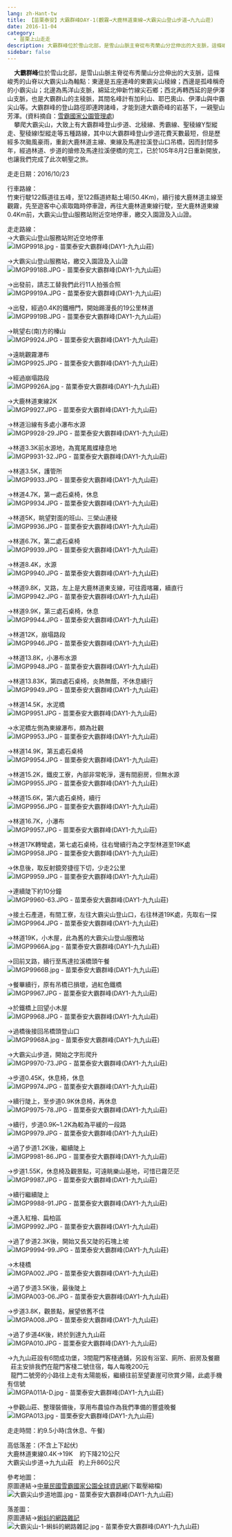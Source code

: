 ```yaml
---
lang: zh-Hant-tw
title: 【苗栗泰安】大霸群峰DAY-1(觀霧→大鹿林道東線→大霸尖山登山步道→九九山莊)
date: 2016-11-04
category: 
  - 苗栗上山走走
description: 大霸群峰位於雪山北部，是雪山山脈主脊從布秀蘭山分岔伸出的大支脈，這條峻秀的山脊以大霸尖山為軸點：東邊是五座連峰的東霸尖山稜線；西邊是孤峰稱奇的小霸尖山；北邊為馬洋山支脈，綿延北伸新竹線尖石鄉；西北再轉西延的是伊澤山支脈，也是大霸群山的主稜脈，其間名峰計有加利山、耶巴奧山、伊澤山與中霸尖山等。大霸群峰的登山路徑即連跨諸峰，才能到達大霸奇峰的岩基下，一親聖山芳澤。(資料摘自：[雪霸國家公園管理處](http://www.spnp.gov.tw/Article.aspx?a=UnxYM%2FrAs3Q%3D&lang=1)) 攀爬大霸尖山，大致上有大霸群峰登山步道、北稜線、秀霸線、聖稜線Y型縱走、聖稜線I型縱走等五種路線，其中以大霸群峰登山步道花費天數最短，但是歷經多次颱風豪雨，重創大鹿林道主線、東線及馬達拉溪登山口吊橋，因而封閉多年，經過林道、步道的搶修及馬達拉溪便橋的完工，已於105年8月2日重新開放，也讓我們完成了此次朝聖之旅。
sidebar: false
---
```


    **大霸群峰**位於雪山北部，是雪山山脈主脊從布秀蘭山分岔伸出的大支脈，這條峻秀的山脊以大霸尖山為軸點：東邊是五座連峰的東霸尖山稜線；西邊是孤峰稱奇的小霸尖山；北邊為馬洋山支脈，綿延北伸新竹線尖石鄉；西北再轉西延的是伊澤山支脈，也是大霸群山的主稜脈，其間名峰計有加利山、耶巴奧山、伊澤山與中霸尖山等。大霸群峰的登山路徑即連跨諸峰，才能到達大霸奇峰的岩基下，一親聖山芳澤。(資料摘自：[雪霸國家公園管理處](http://www.spnp.gov.tw/Article.aspx?a=UnxYM%2FrAs3Q%3D&lang=1))  
    攀爬大霸尖山，大致上有大霸群峰登山步道、北稜線、秀霸線、聖稜線Y型縱走、聖稜線I型縱走等五種路線，其中以大霸群峰登山步道花費天數最短，但是歷經多次颱風豪雨，重創大鹿林道主線、東線及馬達拉溪登山口吊橋，因而封閉多年，經過林道、步道的搶修及馬達拉溪便橋的完工，已於105年8月2日重新開放，也讓我們完成了此次朝聖之旅。

走走日期：2016/10/23

行車路線：  
竹東行駛122縣道往五峰，至122縣道終點土場(50.4Km)，續行接大鹿林道主線至觀霧，先至遊客中心索取臨時停車證，再往大鹿林道東線行駛，至大鹿林道東線0.4Km前，大霸尖山登山服務站附近空地停車，繳交入園證及入山證。

走走路線：  
→大霸尖山登山服務站附近空地停車  
![IMGP9918.jpg - 苗栗泰安大霸群峰(DAY1-九九山莊)](image/1143622026_l.jpg)

→大霸尖山登山服務站，繳交入園證及入山證  
![IMGP9918B.JPG - 苗栗泰安大霸群峰(DAY1-九九山莊)](image/1143620482_l.jpg)

→出發前，請志工替我們此行11人拍張合照  
![IMGP9919A.JPG - 苗栗泰安大霸群峰(DAY1-九九山莊)](image/1143619177_l.jpg)

→出發，經過0.4K的鐵柵門，開始踢漫長的19公里林道  
![IMGP9919B.JPG - 苗栗泰安大霸群峰(DAY1-九九山莊)](image/1143619451_l.jpg)

→眺望右(南)方的榛山  
![IMGP9924.JPG - 苗栗泰安大霸群峰(DAY1-九九山莊)](image/1143618343_l.jpg)

→遠眺觀霧瀑布  
![IMGP9925.JPG - 苗栗泰安大霸群峰(DAY1-九九山莊)](image/1143619953_l.jpg)

→經過崩塌路段  
![IMGP9926A.jpg - 苗栗泰安大霸群峰(DAY1-九九山莊)](image/1143620846_l.jpg)

→大鹿林道東線2K  
![IMGP9927.JPG - 苗栗泰安大霸群峰(DAY1-九九山莊)](image/1143620489_l.jpg)

→林道沿線有多處小瀑布水源  
![IMGP9928-29.JPG - 苗栗泰安大霸群峰(DAY1-九九山莊)](image/1143622033_l.jpg)

→林道3.3K前水源地，為寬尾鳳蝶棲息地  
![IMGP9931-32.JPG - 苗栗泰安大霸群峰(DAY1-九九山莊)](image/1143621543_l.jpg)

→林道3.5K，護管所  
![IMGP9933.JPG - 苗栗泰安大霸群峰(DAY1-九九山莊)](image/1143618346_l.jpg)

→林道4.7K，第一處石桌椅，休息  
![IMGP9934.JPG - 苗栗泰安大霸群峰(DAY1-九九山莊)](image/1143618349_l.jpg)

→林道5K，眺望對面的班山、三榮山連稜  
![IMGP9936.JPG - 苗栗泰安大霸群峰(DAY1-九九山莊)](image/1143618352_l.jpg)

→林道6.7K，第二處石桌椅  
![IMGP9939.JPG - 苗栗泰安大霸群峰(DAY1-九九山莊)](image/1143619739_l.jpg)

→林道8.4K，水源  
![IMGP9940.JPG - 苗栗泰安大霸群峰(DAY1-九九山莊)](image/1143620932_l.jpg)

→林道9.8K，叉路，左上是大鹿林道東支線，可往霞喀羅，續直行  
![IMGP9942.JPG - 苗栗泰安大霸群峰(DAY1-九九山莊)](image/1143621929_l.jpg)

→林道9.9K，第三處石桌椅，休息  
![IMGP9944.JPG - 苗栗泰安大霸群峰(DAY1-九九山莊)](image/1143619958_l.jpg)

→林道12K，崩塌路段  
![IMGP9946.JPG - 苗栗泰安大霸群峰(DAY1-九九山莊)](image/1143619959_l.jpg)

→林道13.8K，小瀑布水源  
![IMGP9948.JPG - 苗栗泰安大霸群峰(DAY1-九九山莊)](image/1143618590_l.jpg)

→林道13.83K，第四處石桌椅，炎熱無蔭，不休息續行  
![IMGP9949.JPG - 苗栗泰安大霸群峰(DAY1-九九山莊)](image/1143619563_l.jpg)

→林道14.5K，水泥橋  
![IMGP9951.JPG - 苗栗泰安大霸群峰(DAY1-九九山莊)](image/1143621623_l.jpg)

→水泥橋左側為東線瀑布，頗為壯觀  
![IMGP9953.JPG - 苗栗泰安大霸群峰(DAY1-九九山莊)](image/1143619962_l.jpg)

→林道14.9K，第五處石桌椅  
![IMGP9954.JPG - 苗栗泰安大霸群峰(DAY1-九九山莊)](image/1143619748_l.jpg)

→林道15.2K，鐵皮工寮，內部非常乾淨，還有間廚房，但無水源  
![IMGP9955.JPG - 苗栗泰安大霸群峰(DAY1-九九山莊)](image/1143620936_l.jpg)

→林道15.6K，第六處石桌椅，續行  
![IMGP9956.JPG - 苗栗泰安大霸群峰(DAY1-九九山莊)](image/1143620937_l.jpg)

→林道16.7K，小瀑布  
![IMGP9957.JPG - 苗栗泰安大霸群峰(DAY1-九九山莊)](image/1143620858_l.jpg)

→林道17K轉彎處，第七處石桌椅，往右彎續行為之字型林道至19K處  
![IMGP9958.JPG - 苗栗泰安大霸群峰(DAY1-九九山莊)](image/1143618593_l.jpg)

→休息後，取反射鏡旁捷徑下切，少走2公里  
![IMGP9959.JPG - 苗栗泰安大霸群峰(DAY1-九九山莊)](image/1143620497_l.jpg)

→連續陡下約10分鐘  
![IMGP9960-63.JPG - 苗栗泰安大霸群峰(DAY1-九九山莊)](image/1143622043_l.jpg)

→接土石產道，有間工寮，左往大霸尖山登山口，右往林道19K處，先取右一探  
![IMGP9964.JPG - 苗栗泰安大霸群峰(DAY1-九九山莊)](image/1143619967_l.jpg)

→林道19K，小木屋，此為舊的大霸尖山登山服務站  
![IMGP9966A.jpg - 苗栗泰安大霸群峰(DAY1-九九山莊)](image/1143620859_l.jpg)

→回前叉路，續行至馬達拉溪橋頭午餐  
![IMGP9966B.jpg - 苗栗泰安大霸群峰(DAY1-九九山莊)](image/1143618599_l.jpg)

→餐畢續行，原有吊橋已損壞，過紅色鐵橋  
![IMGP9967.JPG - 苗栗泰安大霸群峰(DAY1-九九山莊)](image/1143622045_l.jpg)

→於鐵橋上回望小木屋  
![IMGP9968.JPG - 苗栗泰安大霸群峰(DAY1-九九山莊)](image/1143619193_l.jpg)

→過橋後接回吊橋頭登山口  
![IMGP9968A.jpg - 苗栗泰安大霸群峰(DAY1-九九山莊)](image/1143619194_l.jpg)

→大霸尖山步道，開始之字形爬升  
![IMGP9970-73.JPG - 苗栗泰安大霸群峰(DAY1-九九山莊)](image/1143619874_l.jpg)

→步道0.45K，休息椅，休息  
![IMGP9974.JPG - 苗栗泰安大霸群峰(DAY1-九九山莊)](image/1143620941_l.jpg)

→續行陡上，至步道0.9K休息椅，再休息  
![IMGP9975-78.JPG - 苗栗泰安大霸群峰(DAY1-九九山莊)](image/1143619196_l.jpg)

→續行，步道0.9K~1.2K為較為平緩的一段路  
![IMGP9979.JPG - 苗栗泰安大霸群峰(DAY1-九九山莊)](image/1143622104_l.jpg)

→過了步道1.2K後，繼續陡上  
![IMGP9981-86.JPG - 苗栗泰安大霸群峰(DAY1-九九山莊)](image/1143619197_l.jpg)

→步道1.55K，休息椅及觀景點，可遠眺樂山基地，可惜已霧茫茫  
![IMGP9987.JPG - 苗栗泰安大霸群峰(DAY1-九九山莊)](image/1143621049_l.jpg)

→續行繼續陡上  
![IMGP9988-91.JPG - 苗栗泰安大霸群峰(DAY1-九九山莊)](image/1143619973_l.jpg)

→進入紅檜、扁柏區  
![IMGP9992.JPG - 苗栗泰安大霸群峰(DAY1-九九山莊)](image/1143620864_l.jpg)

→過了步道2.3K後，開始又長又陡的石塊上坡  
![IMGP9994-99.JPG - 苗栗泰安大霸群峰(DAY1-九九山莊)](image/1143619755_l.jpg)

→木棧橋  
![IMGPA002.JPG - 苗栗泰安大霸群峰(DAY1-九九山莊)](image/1143620499_l.jpg)

→過了步道3.5K後，最後陡上  
![IMGPA003-06.JPG - 苗栗泰安大霸群峰(DAY1-九九山莊)](image/1143621051_l.jpg)

→步道3.8K，觀景點，展望依舊不佳  
![IMGPA008.JPG - 苗栗泰安大霸群峰(DAY1-九九山莊)](image/1143622701_l.jpg)

→過了步道4K後，終於到達九九山莊  
![IMGPA010.JPG - 苗栗泰安大霸群峰(DAY1-九九山莊)](image/1143620868_l.jpg)

→九九山莊設有6間成功堡，3間龍門客棧通鋪，另設有浴室、廁所、廚房及餐廳  
  莊主安排我們在龍門客棧二號住宿，每人每晚200元  
  龍門二號旁的小路往上走有太陽能板，繼續往前至望妻崖可欣賞夕陽，此處手機有信號  
![IMGPA011A-D.jpg - 苗栗泰安大霸群峰(DAY1-九九山莊)](image/1143622206_l.jpg)

→參觀山莊、整理裝備後，享用布農協作為我們準備的豐盛晚餐  
![IMGPA013.jpg - 苗栗泰安大霸群峰(DAY1-九九山莊)](image/1143621053_l.jpg)

走走時間：約9.5小時(含休息、午餐)

高低落差：(不含上下起伏)  
大鹿林道東線0.4K→19K    約下降210公尺  
大霸尖山步道→九九山莊   約上升860公尺

參考地圖：  
原圖連結→[中華民國雪霸國家公園全球資訊網](http://www.spnp.gov.tw/default.aspx)(下載壓縮檔)  
![大霸尖山步道地圖.jpg - 苗栗泰安大霸群峰(DAY1-九九山莊)](image/1143619354_l.jpg)

落差圖：  
原圖連結→[蝌蚪的網路雜記](http://www.tadpole.net.tw/2011/09/13.html)  
![大霸尖山-1-蝌蚪的網路雜記.jpg - 苗栗泰安大霸群峰(DAY1-九九山莊)](image/1143622902_l.jpg)